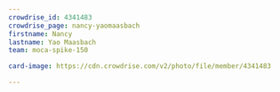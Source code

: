```yaml
---
crowdrise_id: 4341483
crowdrise_page: nancy-yaomaasbach
firstname: Nancy 
lastname: Yao Maasbach
team: moca-spike-150

card-image: https://cdn.crowdrise.com/v2/photo/file/member/4341483

---
```

